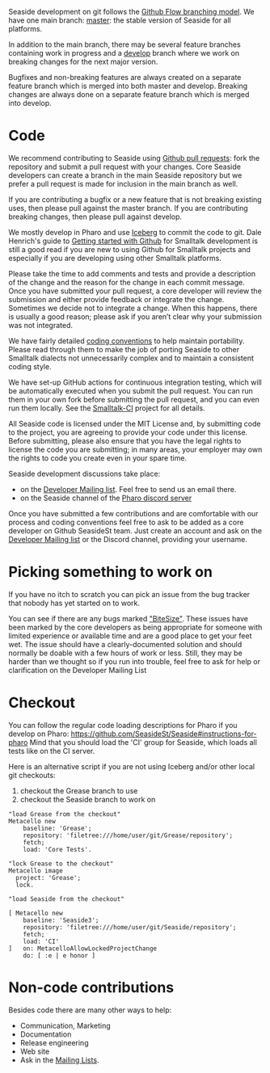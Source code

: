 Seaside development on git follows the [Github Flow branching model](https://guides.github.com/introduction/flow/). We have one main branch: [master](https://github.com/SeasideSt/Seaside/tree/master): the stable version of Seaside for all platforms.

In addition to the main branch, there may be several feature branches containing work in progress and a [develop](https://github.com/SeasideSt/Seaside/tree/develop) branch where we work on breaking changes for the next major version.

Bugfixes and non-breaking features are always created on a separate feature branch which is merged into both master and develop.
Breaking changes are always done on a separate feature branch which is merged into develop.

# Code
We recommend contributing to Seaside using [Github pull requests](https://help.github.com/articles/using-pull-requests/): fork the repository and submit a pull request with your changes. Core Seaside developers can create a branch in the main Seaside repository but we prefer a pull request is made for inclusion in the main branch as well.

If you are contributing a bugfix or a new feature that is not breaking existing uses, then please pull against the master branch.
If you are contributing breaking changes, then please pull against develop.

We mostly develop in Pharo and use [Iceberg](https://github.com/pharo-vcs/iceberg) to commit the code to git. Dale Henrich's guide to [Getting started with Github](https://github.com/dalehenrich/metacello-work/blob/master/docs/GettingStartedWithGitHub.md) for Smalltalk development is still a good read if you are new to using Github for Smalltalk projects and especially if you are developing using other Smalltalk platforms.

Please take the time to add comments and tests and provide a description of the change and the reason for the change in each commit message. Once you have submitted your pull request, a core developer will review the submission and either provide feedback or integrate the change. Sometimes we decide not to integrate a change. When this happens, there is usually a good reason; please ask if you aren’t clear why your submission was not integrated.

We have fairly detailed [coding conventions](https://github.com/SeasideSt/Seaside/wiki/Coding-Conventions) to help maintain portability. Please read through them to make the job of porting Seaside to other Smalltalk dialects not unnecessarily complex and to maintain a consistent coding style.

We have set-up GitHub actions for continuous integration testing, which will be automatically executed when you submit the pull request. You can run them in your own fork before submitting the pull request, and you can even run them locally. See the [Smalltalk-CI](https://github.com/hpi-swa/smalltalkCI) project for all details.

All Seaside code is licensed under the MIT License and, by submitting code to the project, you are agreeing to provide your code under this license. Before submitting, please also ensure that you have the legal rights to license the code you are submitting; in many areas, your employer may own the rights to code you create even in your spare time.

Seaside development discussions take place:
- on the [Developer Mailing list](http://lists.squeakfoundation.org/mailman/listinfo/seaside-dev). Feel free to send us an email there.
- on the Seaside channel of the [Pharo discord server](https://pharo.org/community)

Once you have submitted a few contributions and are comfortable with our process and coding conventions feel free to ask to be added as a core developer on Github SeasideSt team. Just create an account and ask on the [Developer Mailing list](http://lists.squeakfoundation.org/mailman/listinfo/seaside-dev) or the Discord channel, providing your username. 

# Picking something to work on

If you have no itch to scratch you can pick an issue from the bug tracker that nobody has yet started on to work.

You can see if there are any bugs marked ["BiteSize"](https://github.com/SeasideSt/Seaside/labels/BiteSize). These issues have been marked by the core developers as being appropriate for someone with limited experience or available time and are a good place to get your feet wet. The issue should have a clearly-documented solution and should normally be doable with a few hours of work or less. Still, they may be harder than we thought so if you run into trouble, feel free to ask for help or clarification on the Developer Mailing List


# Checkout

You can follow the regular code loading descriptions for Pharo if you develop on Pharo: https://github.com/SeasideSt/Seaside#instructions-for-pharo
Mind that you should load the 'CI' group for Seaside, which loads all tests like on the CI server.

Here is an alternative script if you are not using Iceberg and/or other local git checkouts:

1. checkout the Grease branch to use
1. checkout the Seaside branch to work on

```st
"load Grease from the checkout"
Metacello new
	baseline: 'Grease';
	repository: 'filetree:///home/user/git/Grease/repository';
	fetch;
	load: 'Core Tests'.

"lock Grease to the checkout"
Metacello image
  project: 'Grease';
  lock.

"load Seaside from the checkout"

[ Metacello new
	baseline: 'Seaside3';
	repository: 'filetree:///home/user/git/Seaside/repository';
	fetch;
	load: 'CI'
]	on: MetacelloAllowLockedProjectChange
	do: [ :e | e honor ]

```

# Non-code contributions

Besides code there are many other ways to help:

- Communication, Marketing
- Documentation
- Release engineering
- Web site
- Ask in the [Mailing Lists](http://www.seaside.st/community/mailinglist).

